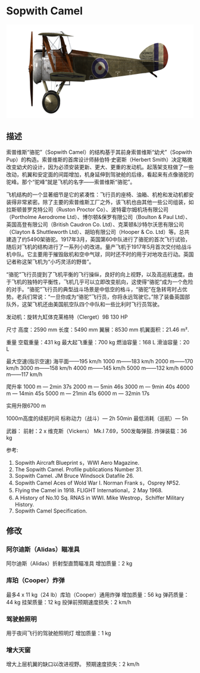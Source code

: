 # Sopwith Camel

![sopcamel](../images/sopcamel.png)

## 描述

索普维斯“骆驼”（Sopwith Camel）的结构基于其前身索普维斯“幼犬”（Sopwith Pup）的构造。索普维斯的首席设计师赫伯特·史密斯（Herbert Smith）决定略微改变幼犬的设计，因为必须安装更新、更大、更重的发动机。起落架支柱做了一些改动，机翼和安定面的间距增加，机身延伸到驾驶舱的后缘，看起来有点像骆驼的驼峰。那个“驼峰”就是飞机的名字——索普维斯“骆驼”。 

飞机结构的一个显著细节是它的紧凑性：飞行员的座椅、油箱、机枪和发动机都安装得非常紧密。除了主要的索普维斯工厂之外，该飞机也由其他一些公司组装，如拉斯顿普罗克特公司（Ruston Proctor Co）、波特霍尔姆机场有限公司（Portholme Aerodrome Ltd）、博尔顿&保罗有限公司（Boulton & Paul Ltd）、英国高登有限公司（British Caudron Co. Ltd）、克莱顿&沙特尔沃思有限公司（Clayton & Shuttleworth Ltd）、胡珀有限公司（Hooper & Co. Ltd）等。总共建造了约5490架骆驼。1917年3月，英国第60中队进行了骆驼的首次飞行试验，随后对飞机的结构进行了一系列小的改进。量产飞机于1917年5月首次交付给战斗机中队。它主要用于摧毁敌机和空中气球，同时还不时的用于对地攻击行动。英国记者称这架飞机为“小巧灵活的野兽”。 

“骆驼”飞行员提到了飞机平衡的飞行操纵，良好的向上视野，以及高巡航速度。由于飞机的独特的平衡性，飞机几乎可以立即改变航向，这使得“骆驼”成为一个危险的对手。“骆驼”飞行员的典型战斗场景是中低空的格斗，“骆驼”在急转弯时占优势。老兵们常说：“一旦你成为“骆驼”飞行员，你将永远驾驶它。”除了装备英国部队外，这架飞机还由美国航空队四个中队和一些比利时飞行员驾驶。 


发动机：旋转九缸体克莱格特（Clerget）9B 130 HP

尺寸
高度：2590 mm
长度：5490 mm
翼展：8530 mm
机翼面积：21.46 m².

重量
空载重量：431 kg
最大起飞重量：700 kg
燃油容量：168 L
滑油容量：20 L

最大空速(指示空速)
海平面——195 km/h
1000 m——183 km/h
2000 m——170 km/h
3000 m——158 km/h
4000 m——145 km/h
5000 m——132 km/h
6000 m——117 km/h

爬升率
1000 m — 2min 37s
2000 m — 5min 46s
3000 m — 9min 40s
4000 m — 14min 45s
5000 m — 21min 41s
6000 m — 32min 17s

实用升限6700 m

1000m高度的续航时间
标称动力（战斗）— 2h 50min
最低消耗（巡航）— 5h

武器：
前射：2 х 维克斯（Vickers） Mk.I 7.69，500发每弹鼓.
炸弹装载：36 kg

参考:
1) Sopwith Aircraft Blueprint s，WWI Aero Magazine.
2) The Sopwith Camel. Profile publications Number 31.
3) Sopwith Camel. JM Bruce Windsock Datafile 26.
4) Sopwith Camel Aces of Wold War I. Norman Frank s，Osprey №52.
5) Flying the Camel in 1918. FLIGHT International，2 May 1968.
6) A History of No.10 Sq. RNAS in WWI. Mike Westrop，Schiffer Military History.
7) Sopwith Camel Specification.

## 修改


### 阿尔迪斯（Alidas）瞄准具

阿尔迪斯（Alidas）折射型直筒瞄准具
增加质量：2 kg


### 库珀（Cooper）炸弹

最多4 x 11 kg（24 lb）库珀（Cooper）通用炸弹
增加质量：56 kg
弹药质量：44 kg
挂架质量：12 kg
投弹前预期速度损失：2 km/h


### 驾驶舱照明

用于夜间飞行的驾驶舱照明灯
增加质量：1 kg


### 增大天窗

增大上层机翼的缺口以改进视野。
预期速度损失：2 km/h
